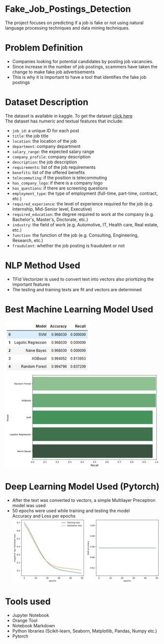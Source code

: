 # Fake_Job_Postings_Detection
The project focuses on predicting if a job is fake or not using natural language processing techniques and data mining techniques.
# Problem Definition
* Companies looking for potential candidates by posting job vacancies.
* Since increase in the number of job postings, scammers have taken the change to make fake job advertisements
* This is why it is important to have a tool that identifies the fake job postings
# Dataset Description
The dataset is available in kaggle. To get the dataset [click here](https://www.kaggle.com/datasets/shivamb/real-or-fake-fake-jobposting-prediction) </br>
The dataset has numeric and textual features that include:
* `job_id`: a unique ID for each post 
* `title`: the job title 
* `location`: the location of the job 
* `department`: company department              
* `salary_range`: the expected salary range            
* `company_profile`: company description          
* `description`: the job description                 
* `requirements`: list of the job requirements             
* `benefits`: list of the offered benefits                  
* `telecommuting`: if the position is telecommuting           
* `has_company_logo`: if there is a company logo             
* `has_questions`: if there are screening questions               
* `employment_type`: the type of employment (full-time, part-time, contract, etc.)       
* `required_experience`: the level of experience required for the job (e.g. Internship, Mid-Senior level, Executive)      
* `required_education`: the degree required to work at the company (e.g. Bachelor's, Master's, Doctorate, etc.) 
* `industry`: the field of work (e.g. Automotive, IT, Health care, Real estate, etc.)                 
* `function`: the function of the job (e.g. Consulting, Engineering, Research, etc.)               
* `fraudulent`: whether the job posting is fraudulent or not 
# NLP Method Used
* TFid Vectorizer is used to convert text into vectors also priortizing the important features
* The testing and training texts are fit and vectors are determined 
# Best Machine Learning Model Used
![Models](imgs/Model_Used.PNG) </br>
![Best](imgs/Best_model.png)
# Deep Learning Model Used (Pytorch)
* After the text was converted to vectors, a simple Multilayer Preceptron model was used
* 50 epochs were used while training and testing the model </br>
Accuracy and Loss per epochs </br>
![Deep_Learning](imgs/DL.png)
# Tools used
* Jupyter Notebook
* Orange Tool
* Notebook Markdown
* Python libraries (Scikit-learn, Seaborn, Matplotlib, Pandas, Numpy etc.)
* Pytorch
